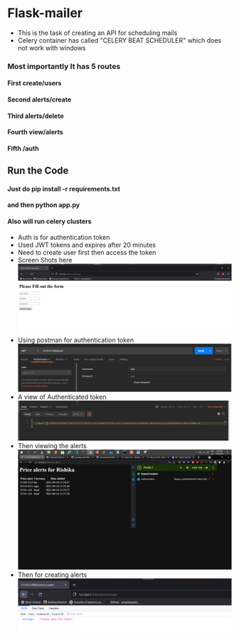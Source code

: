 # Flask-mailer
* This is the task of creating an API for scheduling mails
* Celery container has called "CELERY BEAT SCHEDULER" which does not work with windows
### Most importantly It has 5 routes
#### First create/users
#### Second alerts/create
#### Third alerts/delete
#### Fourth view/alerts
#### Fifth /auth
## Run the Code
#### Just do pip install -r requirements.txt
#### and then python app.py
#### Also  will run celery clusters

* Auth is for authentication token
* Used JWT tokens and expires after 20 minutes
* Need to create user first then access the token
* Screen Shots here
![First_ss](Pic6.png 'User creation')
* Using postman for authentication token
![Second](Pic5.png 'Authentication')
* A view of Authenticated token
![Third](Pic4.png 'Authentication')
* Then viewing the alerts
![Fourth](Pic1.png 'Viewing alerts')
* Then for creating alerts
![Fifth](Pic7.png 'Creating alerts')

